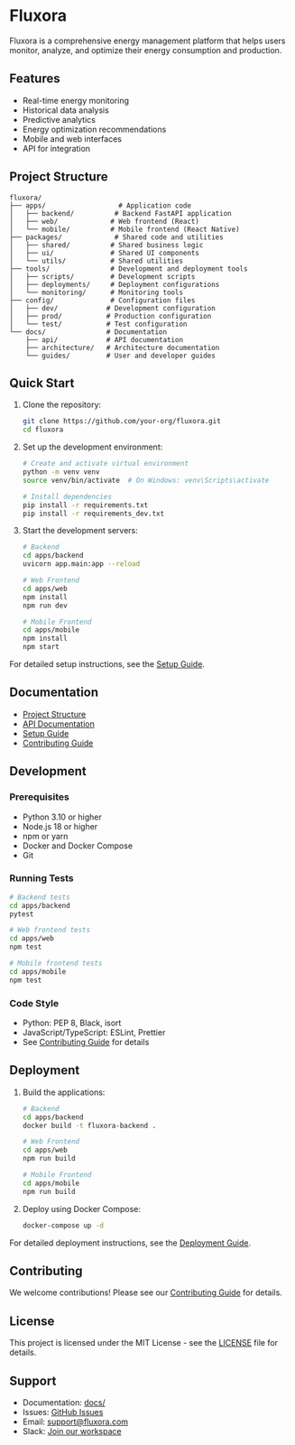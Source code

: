 # Fluxora

Fluxora is a comprehensive energy management platform that helps users monitor, analyze, and optimize their energy consumption and production.

## Features

- Real-time energy monitoring
- Historical data analysis
- Predictive analytics
- Energy optimization recommendations
- Mobile and web interfaces
- API for integration

## Project Structure

```
fluxora/
├── apps/                  # Application code
│   ├── backend/          # Backend FastAPI application
│   ├── web/             # Web frontend (React)
│   └── mobile/          # Mobile frontend (React Native)
├── packages/             # Shared code and utilities
│   ├── shared/          # Shared business logic
│   ├── ui/              # Shared UI components
│   └── utils/           # Shared utilities
├── tools/               # Development and deployment tools
│   ├── scripts/         # Development scripts
│   ├── deployments/     # Deployment configurations
│   └── monitoring/      # Monitoring tools
├── config/              # Configuration files
│   ├── dev/            # Development configuration
│   ├── prod/           # Production configuration
│   └── test/           # Test configuration
└── docs/               # Documentation
    ├── api/            # API documentation
    ├── architecture/   # Architecture documentation
    └── guides/         # User and developer guides
```

## Quick Start

1. Clone the repository:
   ```bash
   git clone https://github.com/your-org/fluxora.git
   cd fluxora
   ```

2. Set up the development environment:
   ```bash
   # Create and activate virtual environment
   python -m venv venv
   source venv/bin/activate  # On Windows: venv\Scripts\activate

   # Install dependencies
   pip install -r requirements.txt
   pip install -r requirements_dev.txt
   ```

3. Start the development servers:
   ```bash
   # Backend
   cd apps/backend
   uvicorn app.main:app --reload

   # Web Frontend
   cd apps/web
   npm install
   npm run dev

   # Mobile Frontend
   cd apps/mobile
   npm install
   npm start
   ```

For detailed setup instructions, see the [Setup Guide](docs/guides/setup.md).

## Documentation

- [Project Structure](docs/architecture/project-structure.md)
- [API Documentation](docs/api/README.md)
- [Setup Guide](docs/guides/setup.md)
- [Contributing Guide](docs/guides/contributing.md)

## Development

### Prerequisites

- Python 3.10 or higher
- Node.js 18 or higher
- npm or yarn
- Docker and Docker Compose
- Git

### Running Tests

```bash
# Backend tests
cd apps/backend
pytest

# Web frontend tests
cd apps/web
npm test

# Mobile frontend tests
cd apps/mobile
npm test
```

### Code Style

- Python: PEP 8, Black, isort
- JavaScript/TypeScript: ESLint, Prettier
- See [Contributing Guide](docs/guides/contributing.md) for details

## Deployment

1. Build the applications:
   ```bash
   # Backend
   cd apps/backend
   docker build -t fluxora-backend .

   # Web Frontend
   cd apps/web
   npm run build

   # Mobile Frontend
   cd apps/mobile
   npm run build
   ```

2. Deploy using Docker Compose:
   ```bash
   docker-compose up -d
   ```

For detailed deployment instructions, see the [Deployment Guide](docs/guides/deployment.md).

## Contributing

We welcome contributions! Please see our [Contributing Guide](docs/guides/contributing.md) for details.

## License

This project is licensed under the MIT License - see the [LICENSE](LICENSE) file for details.

## Support

- Documentation: [docs/](docs/)
- Issues: [GitHub Issues](https://github.com/your-org/fluxora/issues)
- Email: support@fluxora.com
- Slack: [Join our workspace](https://fluxora.slack.com)
```
